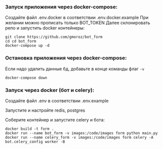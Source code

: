 ### Запуск приложения через docker-compose:

Создайте файл .env.docker в соответствии .env.docker.example
При желании можно прописать только BOT_TOKEN
Далее склонировать репо и запустить docker контейнеры:

    git clone https://github.com/gmoroz/bot_form
    cd cd bot_form
    docker-compose up -d

### Остановка приложения через docker-compose:

Если надо удалить данные бд, добавьте в конце команды флаг `-v`

    docker-compose down

### Запуск через docker (бот и celery):

Создайте файл .env в соответствии .env.example

Запустите и настройте redis, postgres

Соберите контейнер и запустите celery и бота:

    docker build -t form .
    docker run --name bot_form -v images:/code/images form python main.py
    docker run --name celery_form -v images:/code/images form celery -A bot.celery_config worker -B
